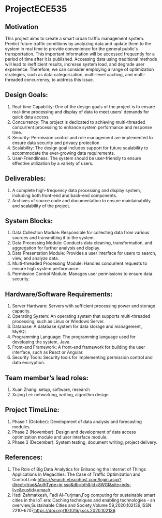 # ProjectECE535
## Motivation
This project aims to create a smart urban traffic management system. Predict future traffic conditions by analyzing data and update them to the system in real time to provide convenience for the general public's transportation. This important information will be accessed frequently for a period of time after it is published.
Accessing data using traditional methods will lead to inefficient results, increase system load, and degrade user experience. Therefore, we can consider employing a range of optimization strategies, such as data categorization, multi-level caching, and multi-threaded concurrency, to address this issue.
## Design Goals:
1. Real-time Capability: One of the design goals of the project is to ensure real-time processing and display of data to meet users' demands for quick 
   data access.
2. Concurrency: The project is dedicated to achieving multi-threaded concurrent processing to enhance system performance and response time.
3. Security: Permission control and role management are implemented to ensure data security and privacy protection.
4. Scalability: The design goal includes support for future scalability to accommodate the ever-growing data requirements.
5. User-Friendliness: The system should be user-friendly to ensure effective utilization by a variety of users.
## Deliverables: 
1. A complete high-frequency data processing and display system, including both front-end and back-end components.
2. Archives of source code and documentation to ensure maintainability and scalability of the project.
## System Blocks:
1. Data Collection Module: Responsible for collecting data from various sources and transmitting it to the system.
2. Data Processing Module: Conducts data cleaning, transformation, and aggregation for further analysis and display.
3. Data Presentation Module: Provides a user interface for users to search, view, and analyze data.
4. Multi-threaded Processing Module: Handles concurrent requests to ensure high system performance.
5. Permission Control Module: Manages user permissions to ensure data security.
## Hardware/Software Requirements:
1. Server Hardware: Servers with sufficient processing power and storage capacity.
2. Operating System: An operating system that supports multi-threaded processing, such as Linux or Windows Server.
3. Database: A database system for data storage and management, MySQL 
4. Programming Language: The programming language used for developing the system, Java.
5. Front-end Framework: A front-end framework for building the user interface, such as React or Angular.
6. Security Tools: Security tools for implementing permission control and data encryption.
## Team member’s lead roles:
1. Xuan Zhang: setup, software, research <br />
2. Xujing Lei: networking, writing, algorithm design
## Project TimeLine:
1. Phase 1 (October): Development of data analysis and forecasting modules.
2. Phase 2 (November): Design and development of data access optimization module and user interface module.
3. Phase 3 (December): System testing, document writing, project delivery.
## References:
1. The Role of Big Data Analytics for Enhancing the Internet of Things Applications in Megacities: The Case of Traffic Optimization and Control.Link:https://search.ebscohost.com/login.aspx?direct=true&AuthType=ip,sso&db=bth&jid=8WGI&site=eds-live&custid=umaah
2. Hadi Zahmatkesh, Fadi Al-Turjman,Fog computing for sustainable smart cities in the IoT era: Caching techniques and enabling technologies - an overview,Sustainable Cities and Society,Volume 59,2020,102139,ISSN 2210-6707,https://doi.org/10.1016/j.scs.2020.102139.




